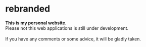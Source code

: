 # rebranded

<strong>This is my personal website.</strong> <br>
Please not this web applications is still under development. <br><br>If you have any comments or some advice, it will be gladly taken.
